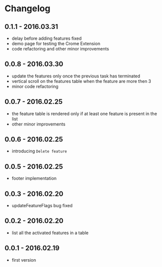 # Changelog

## 0.1.1 - 2016.03.31
* delay before adding features fixed
* demo page for testing the Crome Extension
* code refactoring and other minor improvements

## 0.0.8 - 2016.03.30
* update the features only once the previous task has terminated
* vertical scroll on the features table when the feature are more then 3
* minor code refactoring

## 0.0.7 - 2016.02.25
* the feature table is rendered only if at least one feature is present in the list
* other minor improvements

## 0.0.6 - 2016.02.25
* introducing `Delete feature`

## 0.0.5 - 2016.02.25
* footer implementation

## 0.0.3 - 2016.02.20
* updateFeatureFlags bug fixed

## 0.0.2 - 2016.02.20
* list all the activated features in a table

## 0.0.1 - 2016.02.19
* first version
